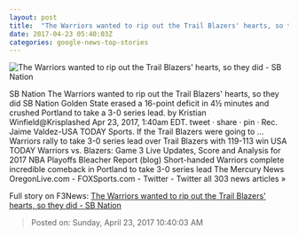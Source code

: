 ```yaml
---
layout: post
title:  "The Warriors wanted to rip out the Trail Blazers' hearts, so they did - SB Nation"
date: 2017-04-23 05:40:03Z
categories: google-news-top-stories
---
```


![The Warriors wanted to rip out the Trail Blazers' hearts, so they did - SB Nation](https://cdn0.vox-cdn.com/thumbor/q1-qRpgQMaCY8uhy2Jj26HM7SCc=/0x0:4413x2482/1600x900/cdn0.vox-cdn.com/uploads/chorus_image/image/54401635/usa_today_10026941.0.jpg)

SB Nation The Warriors wanted to rip out the Trail Blazers' hearts, so they did SB Nation Golden State erased a 16-point deficit in 4½ minutes and crushed Portland to take a 3-0 series lead. by Kristian Winfield@Krisplashed Apr 23, 2017, 1:40am EDT. tweet · share · pin · Rec. Jaime Valdez-USA TODAY Sports. If the Trail Blazers were going to ... Warriors rally to take 3-0 series lead over Trail Blazers with 119-113 win USA TODAY Warriors vs. Blazers: Game 3 Live Updates, Score and Analysis for 2017 NBA Playoffs Bleacher Report (blog) Short-handed Warriors complete incredible comeback in Portland to take 3-0 series lead The Mercury News OregonLive.com - FOXSports.com - Twitter - Twitter all 303 news articles »


Full story on F3News: [The Warriors wanted to rip out the Trail Blazers' hearts, so they did - SB Nation](http://www.f3nws.com/n/zxykeE)

> Posted on: Sunday, April 23, 2017 10:40:03 AM
